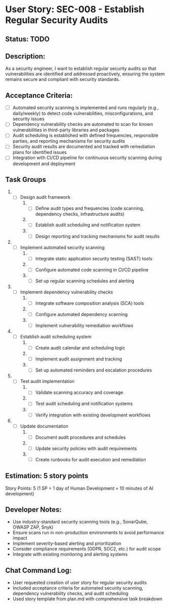 # User Story: SEC-008 - Establish Regular Security Audits

## Status: TODO

## Description:

As a security engineer, I want to establish regular security audits so that vulnerabilities are identified and addressed proactively, ensuring the system remains secure and compliant with security standards.

## Acceptance Criteria:

- [ ] Automated security scanning is implemented and runs regularly (e.g., daily/weekly) to detect code vulnerabilities, misconfigurations, and security issues
- [ ] Dependency vulnerability checks are automated to scan for known vulnerabilities in third-party libraries and packages
- [ ] Audit scheduling is established with defined frequencies, responsible parties, and reporting mechanisms for security audits
- [ ] Security audit results are documented and tracked with remediation plans for identified issues
- [ ] Integration with CI/CD pipeline for continuous security scanning during development and deployment

## Task Groups

1. - [ ] Design audit framework
     1. - [ ] Define audit types and frequencies (code scanning, dependency checks, infrastructure audits)
     2. - [ ] Establish audit scheduling and notification system
     3. - [ ] Design reporting and tracking mechanisms for audit results

2. - [ ] Implement automated security scanning
     1. - [ ] Integrate static application security testing (SAST) tools
     2. - [ ] Configure automated code scanning in CI/CD pipeline
     3. - [ ] Set up regular scanning schedules and alerting

3. - [ ] Implement dependency vulnerability checks
     1. - [ ] Integrate software composition analysis (SCA) tools
     2. - [ ] Configure automated dependency scanning
     3. - [ ] Implement vulnerability remediation workflows

4. - [ ] Establish audit scheduling system
     1. - [ ] Create audit calendar and scheduling logic
     2. - [ ] Implement audit assignment and tracking
     3. - [ ] Set up automated reminders and escalation procedures

5. - [ ] Test audit implementation
     1. - [ ] Validate scanning accuracy and coverage
     2. - [ ] Test audit scheduling and notification systems
     3. - [ ] Verify integration with existing development workflows

6. - [ ] Update documentation
     1. - [ ] Document audit procedures and schedules
     2. - [ ] Update security policies with audit requirements
     3. - [ ] Create runbooks for audit execution and remediation

## Estimation: 5 story points

Story Points: 5 (1 SP = 1 day of Human Development = 10 minutes of AI development)

## Developer Notes:

- Use industry-standard security scanning tools (e.g., SonarQube, OWASP ZAP, Snyk)
- Ensure scans run in non-production environments to avoid performance impact
- Implement severity-based alerting and prioritization
- Consider compliance requirements (GDPR, SOC2, etc.) for audit scope
- Integrate with existing monitoring and alerting systems

## Chat Command Log:

- User requested creation of user story for regular security audits
- Included acceptance criteria for automated security scanning, dependency vulnerability checks, and audit scheduling
- Used story template from plan.md with comprehensive task breakdown
